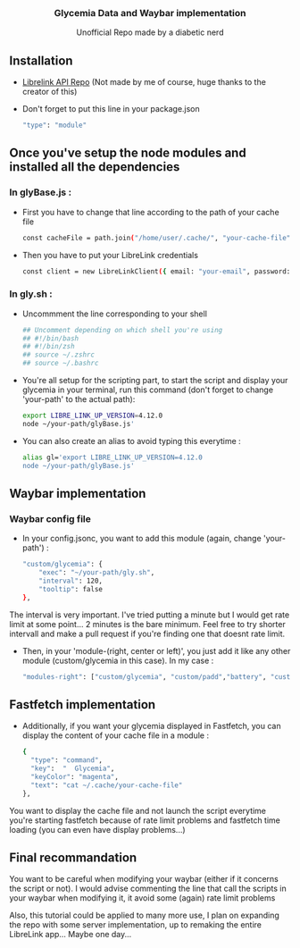 <br />
<div align="center">
  <h3 align="center">Glycemia Data and Waybar implementation</h3>

  <p align="center">
    Unofficial Repo made by a diabetic nerd
  </p>
</div>

## Installation
* [Librelink API Repo](https://github.com/DRFR0ST/libre-link-unofficial-api) (Not made by me of course, huge thanks to the creator of this)

* Don't forget to put this line in your package.json
    ```sh
    "type": "module"
    ```
## Once you've setup the node modules and installed all the dependencies
### In glyBase.js : 
* First you have to change that line according to the path of your cache file
    ```sh
    const cacheFile = path.join("/home/user/.cache/", "your-cache-file");
    ```
* Then you have to put your LibreLink credentials
    ```sh
    const client = new LibreLinkClient({ email: "your-email", password: "your-password" });
    ```
### In gly.sh : 
* Uncommment the line corresponding to your shell
    ```sh
    ## Uncomment depending on which shell you're using
    ## #!/bin/bash
    ## #!/bin/zsh
    ## source ~/.zshrc
    ## source ~/.bashrc
    ```
* You're all setup for the scripting part, to start the script and display your glycemia in your terminal, run this command (don't forget to change 'your-path' to the actual path):
    ```sh
    export LIBRE_LINK_UP_VERSION=4.12.0
    node ~/your-path/glyBase.js'
    ```
* You can also create an alias to avoid typing this everytime :
    ```sh
    alias gl='export LIBRE_LINK_UP_VERSION=4.12.0
    node ~/your-path/glyBase.js'
    ```

## Waybar implementation
### Waybar config file 
* In your config.jsonc, you want to add this module (again, change 'your-path') : 
    ```sh
    "custom/glycemia": {
        "exec": "~/your-path/gly.sh",
        "interval": 120,
        "tooltip": false
    },
    ```
The interval is very important. I've tried putting a minute but I would get rate limit at some point... 2 minutes is the bare minimum. Feel free to try shorter intervall and make a pull request if you're finding one that doesnt rate limit.

* Then, in your 'module-(right, center or left)', you just add it like any other module (custom/glycemia in this case). In my case : 
    ```sh
    "modules-right": ["custom/glycemia", "custom/padd","battery", "custom/padd", "clock","custom/notification","custom/padd"],
    ```
## Fastfetch implementation
* Additionally, if you want your glycemia displayed in Fastfetch, you can display the content of your cache file in a module : 
    ```sh
    {
      "type": "command",
      "key":  "  Glycemia",
      "keyColor": "magenta",
      "text": "cat ~/.cache/your-cache-file"
    },
    ```
You want to display the cache file and not launch the script everytime you're starting fastfetch because of rate limit problems and fastfetch time loading (you can even have display problems...)

## Final recommandation
You want to be careful when modifying your waybar (either if it concerns the script or not). I would advise commenting the line that call the scripts in your waybar when modifying it, it avoid some (again) rate limit problems

Also, this tutorial could be applied to many more use, I plan on expanding the repo with some server implementation, up to remaking the entire LibreLink app... Maybe one day...
